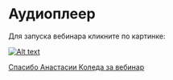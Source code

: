 # Аудиоплеер
Для запуска вебинара кликните по картинке:

[![Alt text](https://img.youtube.com/vi/PBh2EOE-XZs/0.jpg)](https://www.youtube.com/watch?v=PBh2EOE-XZs)

[Спасибо Анастасии Коледа за вебинар](https://www.youtube.com/channel/UCSBeL28cCqIyHFxmCTK1Ejw)

